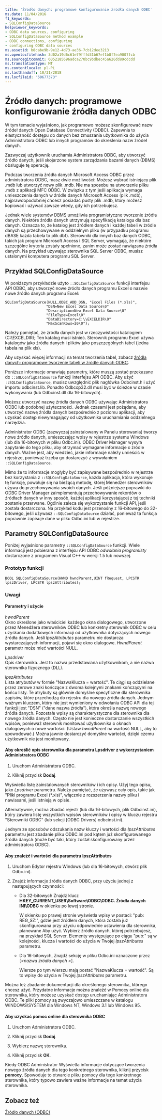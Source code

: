 ```yaml
---
title: 'Źródło danych: programowe konfigurowanie źródła danych ODBC'
ms.date: 11/04/2016
f1_keywords:
- SQLConfigDataSource
helpviewer_keywords:
- ODBC data sources, configuring
- SQLConfigDataSource method example
- ODBC connections, configuring
- configuring ODBC data sources
ms.assetid: b8cabe9b-9e12-4d73-ae36-7cb12dee3213
ms.openlocfilehash: 3d02a19d6c61e79fffd31b67ef1b8f7ea9007fcb
ms.sourcegitcommit: 6052185696adca270bc9bdbec45a626dd89cdcdd
ms.translationtype: MT
ms.contentlocale: pl-PL
ms.lasthandoff: 10/31/2018
ms.locfileid: "50677373"
---
```

# <a name="data-source-programmatically-configuring-an-odbc-data-source"></a>Źródło danych: programowe konfigurowanie źródła danych ODBC

W tym temacie wyjaśniono, jak programowo możesz skonfigurować nazw źródeł danych Open Database Connectivity (ODBC). Zapewnia to elastyczność dostępu do danych bez zmuszania użytkownika do użycia Administratora ODBC lub innych programów do określenia nazw źródeł danych.

Zazwyczaj użytkownik uruchamia Administratora ODBC, aby utworzyć źródło danych, jeśli skojarzone system zarządzania bazami danych (DBMS) obsługuje tę operację.

Podczas tworzenia źródła danych Microsoft Access ODBC przez administratora ODBC, masz dwie możliwości: Możesz wybrać istniejący plik .mdb lub utworzyć nowy plik .mdb. Nie ma sposobu na utworzenie pliku .mdb z aplikacji MFC ODBC. W związku z tym jeśli aplikacja wymaga umieszczenia danych w źródle danych Microsoft Access (plik .mdb), najprawdopodobniej chcesz posiadać pusty plik .mdb, który możesz kopiować i używać zawsze wtedy, gdy ich potrzebujesz.

Jednak wiele systemów DBMS umożliwia programistyczne tworzenie źródła danych. Niektóre źródła danych utrzymują specyfikację katalogu dla baz danych. Oznacza to, że katalog jest źródłem danych i każdej tabeli w źródle danych są przechowywane w oddzielnym pliku (w przypadku programu dBASE każda tabela to plik dbf). Sterowniki dla innych baz danych ODBC, takich jak program Microsoft Access i SQL Server, wymagają, że niektóre szczególne kryteria zostały spełnione, zanim może zostać nawiązana źródła danych. Na przykład używając sterownika SQL Server ODBC, musisz ustalonymi komputera programu SQL Server.

##  <a name="_core_sqlconfigdatasource_example"></a> Przykład SQLConfigDataSource

W poniższym przykładzie użyto `::SQLConfigDataSource` funkcji interfejsu API ODBC, aby utworzyć nowe źródło danych programu Excel o nazwie nowe źródło danych programu Excel:

```
SQLConfigDataSource(NULL,ODBC_ADD_DSN, "Excel Files (*.xls)",
                   "DSN=New Excel Data Source\0"
                   "Description=New Excel Data Source\0"
                   "FileType=Excel\0"
                   "DataDirectory=C:\\EXCELDIR\0"
                   "MaxScanRows=20\0");
```

Należy pamiętać, że źródła danych jest w rzeczywistości katalogiem (C:\EXCELDIR); Ten katalog musi istnieć. Sterownik programu Excel używa katalogów jako źródła danych i plików jako poszczególnych tabel (jedna tabela na plik xls).

Aby uzyskać więcej informacji na temat tworzenia tabel, zobacz [źródła danych: programowe tworzenie tabeli w źródle danych ODBC](../../data/odbc/data-source-programmatically-creating-a-table-in-an-odbc-data-source.md).

Poniższe informacje omawiają parametry, które muszą zostać przekazane do `::SQLConfigDataSource` funkcji interfejsu API ODBC. Aby użyć `::SQLConfigDataSource`, musisz uwzględnić plik nagłówka Odbcinst.h i użyć importu odbcinst.lib. Ponadto Odbccp32.dll musi być w ścieżce w czasie wykonywania (lub Odbcinst.dll dla 16-bitowych).

Możesz utworzyć nazwę źródła danych ODBC używając Administratora ODBC lub podobnej użyteczności. Jednak czasami jest pożądane, aby utworzyć nazwę źródła danych bezpośrednio z poziomu aplikacji, aby uzyskać dostęp niewymagający od użytkownika uruchamiania oddzielnego narzędzia.

Administrator ODBC (zazwyczaj zainstalowany w Panelu sterowania) tworzy nowe źródło danych, umieszczając wpisy w rejestrze systemu Windows (lub dla 16-bitowych w pliku Odbc.ini). ODBC Driver Manager wysyła zapytanie do tego pliku, aby otrzymać wymagane informacje o źródle danych. Ważne jest, aby wiedzieć, jakie informacje należy umieścić w rejestrze, ponieważ trzeba go dostarczyć z wywołaniem `::SQLConfigDataSource`.

Mimo że to informacje mogłyby być zapisywane bezpośrednio w rejestrze bez korzystania z `::SQLConfigDataSource`, każda aplikacja, która wykonuje tę funkcję, powołuje się na bieżącą metodę, której Menedżer sterowników używa do przechowywania swoich danych. Jeśli późniejsze poprawki do ODBC Driver Manager zaimplementują przechowywanie rekordów o źródłach danych w inny sposób, każdej aplikacji korzystającej z tej techniki zostanie przerwane. Ogólnie zaleca się wykorzystanie funkcji API, jeśli została dostarczona. Na przykład kodu jest przenośny z 16-bitowego do 32-bitowego, jeśli używasz `::SQLConfigDataSource` działać, ponieważ ta funkcja poprawnie zapisuje dane w pliku Odbc.ini lub w rejestrze.

##  <a name="_core_sqlconfigdatasource_parameters"></a> Parametry SQLConfigDataSource

Poniżej wyjaśniono parametry `::SQLConfigDataSource` funkcji. Wiele informacji jest pobierana z interfejsu API ODBC *odwołania programisty* dostarczone z programem Visual C++ w wersji 1.5 lub nowszej.

###  <a name="_core_function_prototype"></a> Prototyp funkcji

```
BOOL SQLConfigDataSource(HWND hwndParent,UINT fRequest, LPCSTR lpszDriver, LPCSTR lpszAttributes);
```

### <a name="remarks"></a>Uwagi

####  <a name="_core_parameters_and_usage"></a> Parametry i użycie

*hwndParent*<br/>
Okno określone jako właściciel każdego okna dialogowego, utworzone przez Menedżera sterowników ODBC lub konkretny sterownik ODBC w celu uzyskania dodatkowych informacji od użytkownika dotyczących nowego źródła danych. Jeśli *lpszAttributes* parametru nie dostarcza wystarczających informacji, pojawi się okno dialogowe. *HwndParent* parametr może mieć wartości NULL.

*Lpsdriver*<br/>
Opis sterownika. Jest to nazwa przedstawiana użytkownikom, a nie nazwa sterownika fizycznego (DLL).

*lpszAttributes*<br/>
Lista atrybutów w formie "NazwaKlucza = wartość". Te ciągi są oddzielane przez zerowe znaki kończące z dwoma kolejnymi znakami kończącymi na końcu listy. Te atrybuty są głównie domyślne specyficzne dla sterownika zapisów, które przechodzą do rejestru dla nowego źródła danych. Jednym ważnym kluczem, który nie jest wymieniony w odwołaniu ODBC API dla tej funkcji jest "DSN" ("dane nazwa źródła"), która określa nazwę nowego źródła danych. Pozostałe wpisy są charakterystyczne dla sterownika dla nowego źródła danych. Często nie jest konieczne dostarczanie wszystkich wpisów, ponieważ sterownik monitować użytkownika o oknach dialogowych o nowe wartości. (Ustaw *hwndParent* na wartość NULL, aby to spowodować.) Można jawnie dostarczyć domyślne wartości, dzięki czemu użytkownik nie jest monitowany.

#### <a name="to-determine-the-description-of-a-driver-for-the-lpszdriver-parameter-using-odbc-administrator"></a>Aby określić opis sterownika dla parametru Lpsdriver z wykorzystaniem Administratora ODBC

1. Uruchom Administratora ODBC.

1. Kliknij przycisk **Dodaj**.

Wyświetla listę zainstalowanych sterowników i ich opisy. Użyj tego opisu, jako *Lpsdriver* parametru. Należy pamiętać, że używasz cały opis, takie jak "Pliki programu Excel (*.xls)", włącznie z rozszerzenia nazwy pliku i nawiasami, jeśli istnieją w opisie.

Alternatywnie, można zbadać rejestr (lub dla 16-bitowych, plik Odbcinst.ini), który zawiera listę wszystkich wpisów sterowników i opisy w kluczu rejestru "Sterowniki ODBC" (lub sekcji [ODBC Drivers] odbcinst.ini).

Jednym ze sposobów odszukania nazw kluczy i wartości dla *lpszAttributes* parametru jest zbadanie pliku ODBC.ini pod kątem już skonfigurowanego źródła danych (może być taki, który został skonfigurowany przez administratora ODBC).

#### <a name="to-find-keynames-and-values-for-the-lpszattributes-parameter"></a>Aby znaleźć i wartości dla parametru lpszAttributes

1. Uruchom Edytor rejestru Windows (lub dla 16-bitowych, otwórz plik Odbc.ini).

1. Znajdź informacje źródła danych ODBC, przy użyciu jednej z następujących czynności:

   - Dla 32-bitowych Znajdź klucz **HKEY_CURRENT_USER\Software\ODBC\ODBC. Źródła danych INI\ODBC** w okienku po lewej stronie.

      W okienku po prawej stronie wyświetla wpisy w postaci: "pub: REG_SZ:*<data source name>*", gdzie *<data source name>* jest źródłem danych, która została już skonfigurowana przy użyciu odpowiednie ustawienia dla sterownika, planowane Aby użyć. Wybierz źródło danych, której potrzebujesz, na przykład SQL Server. Elementy występujące po ciągu "pub:" są w kolejności, klucza i wartości do użycia w Twojej *lpszAttributes* parametru.

   - Dla 16-bitowych, Znajdź sekcję w pliku Odbc.ini oznaczone przez [*\<nazwa źródła danych >*].

      Wiersze po tym wierszu mają postać "NazwaKlucza = wartość". Są to wpisy do użycia w Twojej *lpszAttributes* parametru.

Można też zbadanie dokumentacji dla określonego sterownika, którego chcesz użyć. Przydatne informacje można znaleźć w Pomocy online dla sterownika, który możesz uzyskać dostęp uruchamiając Administratora ODBC. Te pliki pomocy są zwyczajowo umieszczane w katalogu WINDOWS\SYSTEM dla Windows NT, Windows 3.1 lub Windows 95.

#### <a name="to-obtain-online-help-for-your-odbc-driver"></a>Aby uzyskać pomoc online dla sterownika ODBC

1. Uruchom Administratora ODBC.

1. Kliknij przycisk **Dodaj**.

1. Wybierz nazwę sterownika.

1. Kliknij przycisk **OK**.

Kiedy ODBC Administrator Wyświetla informacje dotyczące tworzenia nowego źródła danych dla tego konkretnego sterownika, kliknij przycisk **pomocy**. Spowoduje to otwarcie pliku pomocy dla tego konkretnego sterownika, który typowo zawiera ważne informacje na temat użycia sterownika.

## <a name="see-also"></a>Zobacz też

[Źródło danych (ODBC)](../../data/odbc/data-source-odbc.md)
